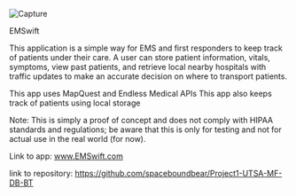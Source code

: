 ![Capture](https://user-images.githubusercontent.com/86039208/133525122-c5989bb6-ec2e-4b53-ae1c-8cf7887c3052.PNG)


EMSwift

This application is a simple way for EMS and first responders to keep track of patients under their care. A user can store patient information, vitals, symptoms, view past patients, and retrieve local nearby hospitals with traffic updates to make an accurate decision on where to transport patients.

This app uses MapQuest and Endless Medical APIs
This app also keeps track of patients using local storage

Note: This is simply a proof of concept and does not comply with HIPAA standards and regulations; be aware that this is only for testing and not for actual use in the real world (for now).

Link to app: www.EMSwift.com


link to repository: https://github.com/spaceboundbear/Project1-UTSA-MF-DB-BT
